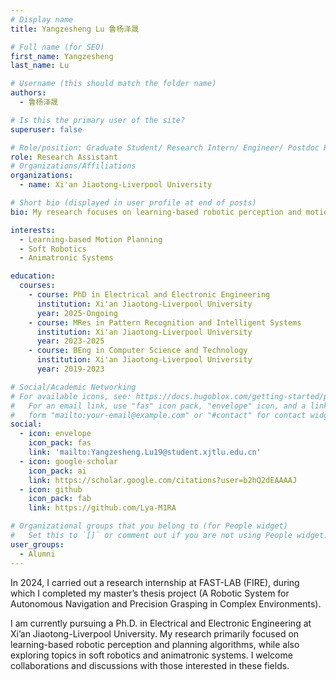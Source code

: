 ```yaml
---
# Display name
title: Yangzesheng Lu 鲁杨泽晟

# Full name (for SEO)
first_name: Yangzesheng
last_name: Lu

# Username (this should match the folder name)
authors:
  - 鲁杨泽晟

# Is this the primary user of the site?
superuser: false

# Role/position: Graduate Student/ Research Intern/ Engineer/ Postdoc Researcher
role: Research Assistant
# Organizations/Affiliations
organizations:
  - name: Xi'an Jiaotong-Liverpool University

# Short bio (displayed in user profile at end of posts)
bio: My research focuses on learning-based robotic perception and motion planning algorithms, as well as soft robotics, medical robotics, and animatronic systems.

interests:
  - Learning-based Motion Planning
  - Soft Robotics
  - Animatronic Systems

education:
  courses:
    - course: PhD in Electrical and Electronic Engineering
      institution: Xi'an Jiaotong-Liverpool University
      year: 2025-Ongoing
    - course: MRes in Pattern Recognition and Intelligent Systems
      institution: Xi'an Jiaotong-Liverpool University
      year: 2023-2025
    - course: BEng in Computer Science and Technology
      institution: Xi'an Jiaotong-Liverpool University
      year: 2019-2023

# Social/Academic Networking
# For available icons, see: https://docs.hugoblox.com/getting-started/page-builder/#icons
#   For an email link, use "fas" icon pack, "envelope" icon, and a link in the
#   form "mailto:your-email@example.com" or "#contact" for contact widget.
social:
  - icon: envelope
    icon_pack: fas
    link: 'mailto:Yangzesheng.Lu19@student.xjtlu.edu.cn'
  - icon: google-scholar
    icon_pack: ai
    link: https://scholar.google.com/citations?user=b2hQ2dEAAAAJ
  - icon: github
    icon_pack: fab
    link: https://github.com/Lya-M1RA

# Organizational groups that you belong to (for People widget)
#   Set this to `[]` or comment out if you are not using People widget.
user_groups:
  - Alumni
---
```


In 2024, I carried out a research internship at FAST-LAB (FIRE), during which I completed my master’s thesis project (A Robotic System for Autonomous Navigation and Precision Grasping in Complex Environments). 

I am currently pursuing a Ph.D. in Electrical and Electronic Engineering at Xi’an Jiaotong-Liverpool University. My research primarily focused on learning-based robotic perception and planning algorithms, while also exploring topics in soft robotics and animatronic systems. I welcome collaborations and discussions with those interested in these fields.
